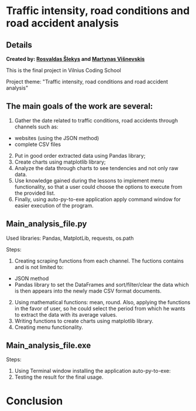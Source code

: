 # Traffic intensity, road conditions and road accident analysis
## Details
**Created by: [Rosvaldas Šlekys](https://github.com/RosSlek) and [Martynas Višnevskis](https://github.com/Samsungelis)**

This is the final project in Vilnius Coding School 

Project theme: "Traffic intensity, road conditions and road accident analysis"

## The main goals of the work are several:

1. Gather the date related to traffic conditions, road accidents through channels such as: 
- websites (using the JSON method)
- complete CSV files

2. Put in good order extracted data using Pandas library;
3. Create charts using matplotlib library;
4. Analyze the data through charts to see tendencies and not only raw data.
5. Use knowledge gained during the lessons to implement menu functionality, so that a user could choose the options to execute from the provided list.
6. Finally, using auto-py-to-exe application apply command window for easier execution of the program.


## Main_analysis_file.py

Used libraries: Pandas, MatplotLib, requests, os.path

Steps: 

1. Creating scraping functions from each channel. The fuctions contains and is not limited to:
- JSON method
- Pandas library to set the DataFrames and sort/filter/clear the data which is then appears into the newly made CSV format documents.
2. Using mathematical functions: mean, round. Also, applying the functions in the favor of user, so he could select the period from which he wants to extract the data with its average values.
3. Writing functions to create charts using matplotlib library.
4. Creating menu functionality.


## Main_analysis_file.exe

Steps:

1. Using Terminal window installing the application auto-py-to-exe:
2. Testing the result for the final usage.

# Conclusion






